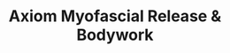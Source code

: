 ---
title: "Axiom Myofascial Release & Bodywork"
url: /buffalo/axiom-myofascial-release-and-bodywork/
shop: massage
---